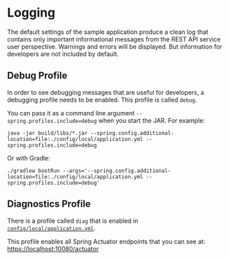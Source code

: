 # Logging

The default settings of the sample application produce a clean log that contains
only important informational messages from the REST API service user perspective.
Warnings and errors will be displayed. But information for developers are not included by default.

## Debug Profile

In order to see debugging messages that are useful for developers, a debugging profile needs to be enabled.
This profile is called `debug`.

You can pass it as a command line argument `--spring.profiles.include=debug` when you start the JAR. For example:

    java -jar build/libs/*.jar --spring.config.additional-location=file:./config/local/application.yml --spring.profiles.include=debug

Or with Gradle:

    ./gradlew bootRun --args='--spring.config.additional-location=file:./config/local/application.yml --spring.profiles.include=debug'

## Diagnostics Profile

There is a profile called `diag` that is enabled in [`config/local/application.yml`](/config/local/application.yml).

This profile enables all Spring Actuator endpoints that you can see at: <https://localhost:10080/actuator>
